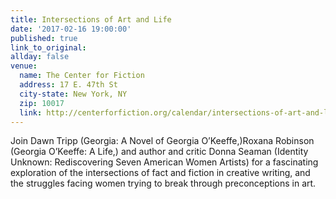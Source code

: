 ```yaml
---
title: Intersections of Art and Life
date: '2017-02-16 19:00:00'
published: true
link_to_original: 
allday: false
venue: 
  name: The Center for Fiction
  address: 17 E. 47th St
  city-state: New York, NY
  zip: 10017
  link: http://centerforfiction.org/calendar/intersections-of-art-and-life
---
```



Join Dawn Tripp (Georgia: A Novel of Georgia O’Keeffe,)Roxana Robinson (Georgia O’Keeffe: A Life,) and author and critic Donna Seaman (Identity Unknown: Rediscovering Seven American Women Artists) for a fascinating exploration of the intersections of fact and fiction in creative writing, and the struggles facing women trying to break through preconceptions in art.